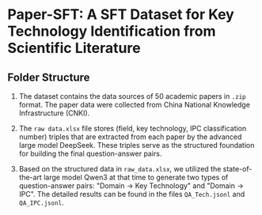 
# Paper-SFT: A SFT Dataset for Key Technology Identification from Scientific Literature

## Folder Structure
 <!-- 1.本数据集的50篇论文数据源以.zip形式存放。论文数据来源于中国知网。 -->
1. The dataset contains the data sources of 50 academic papers in `.zip` format. The paper data were collected from China National Knowledge Infrastructure (CNKI).
 <!-- 2.raw_data.xlsx存放的是基于先进大模型Deepseek从每篇论文中抽取的（领域，关键技术，IPC分类号）三元组，作为最终问答对的结构化描述。 -->
2. The `raw data.xlsx` file stores (field, key technology, IPC classification number) triples that are extracted from each paper by the advanced large model DeepSeek. These triples serve as the structured foundation for building the final question-answer pairs.
 <!-- 3.基于raw_data.xlsx的结构化数据，我们借用当时最为SOTA的大模型Qwen3构造领域->关键技术以及领域->IPC问答对，详见QA_Tech.jsonl以及QA_IPC.jsonl。 -->
3. Based on the structured data in `raw_data.xlsx`, we utilized the state-of-the-art large model Qwen3 at that time to generate two types of question-answer pairs: "Domain → Key Technology" and "Domain → IPC". The detailed results can be found in the files `QA_Tech.jsonl` and `QA_IPC.jsonl`.



